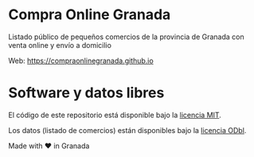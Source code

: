 # Compra Online Granada
Listado público de pequeños comercios de la provincia de Granada con venta online y envío a domicilio

Web: https://compraonlinegranada.github.io

# Software y datos libres

El código de este repositorio está disponible bajo la <a href="https://es.wikipedia.org/wiki/Licencia_MIT">licencia MIT</a>.

Los datos (listado de comercios) están disponibles bajo la <a href="https://es.wikipedia.org/wiki/Licencia_Abierta_de_Bases_de_Datos">licencia ODbl</a>.

Made with ❤️ in Granada